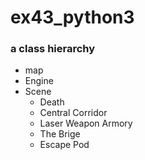 # ex43_python3

### a class hierarchy

* map
* Engine
* Scene
	* Death
	* Central Corridor
	* Laser Weapon Armory
	* The Brige
	* Escape Pod
